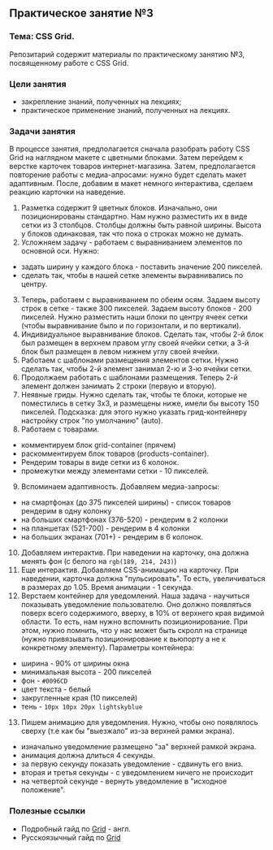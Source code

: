 ## Практическое занятие №3

### Тема: CSS Grid.

Репозитарий содержит материалы по практическому занятию №3, посвященному работе с CSS Grid.

### Цели занятия
- закрепление знаний, полученных на лекциях;
- практическое применение знаний, полученных на лекциях.

### Задачи занятия
В процессе занятия, предполагается сначала разобрать работу CSS Grid на наглядном макете с цветными блоками. Затем перейдем  к верстке карточек товаров интернет-магазина. Затем, предполагается повторение работы с медиа-апросами: нужно будет сделать макет адаптивным. После, добавим в макет немного интерактива, сделаем реакцию карточки на наведение.

1. Разметка содержит 9 цветных блоков. Изначально, они позиционированы стандартно. Нам нужно разместить их в виде сетки из 3 столбцов. Столбцы должны быть равной ширины. Высота у блоков одинаковая, так что пока о строках можно не думать.
2. Усложняем задачу - работаем с выравниванием элементов по основной оси. Нужно:
 - задать ширину у каждого блока - поставить значение 200 пикселей.
 - сделать так, чтобы в нашей сетке элементы выравнивались по центру.
3. Теперь, работаем с выравниванием по обеим осям. Задаем высоту строк в сетке - также 300 пикселей. Задаем высоту блоков - 200 пикселей. Нужно разместить наши блоки по центру ячеек сетки (чтобы выравнивание было и по горизонтали, и по вертикали).
4. Индивидуальное выравнивание блоков. Сделать так, чтобы 2-й блок был размещен в верхнем правом углу своей ячейки сетки, а 3-й блок был размещен в левом нижнем углу своей ячейки.
5. Работаем с шаблонами размещения элементов сетки. Нужно сделать так, чтобы 2-й элемент занимал 2-ю и 3-ю ячейки сетки.
6. Продолжаем работать с шаблонами размещения. Теперь 2-й элемент должен занимать 2 строки (первую и вторую).
7. Неявные гриды. Нужно сделать так, чтобы те блоки, которые не поместились в сетку 3х3, и размещены ниже, имели бы высоту 150 пикселей. Подсказка: для этого нужно указать грид-контейнеру настройку строк "по умолчанию" (auto).
8. Работаем с товарами.
 - комментируем блок grid-container (прячем)
 - раскомментируем блок товаров (products-container).
 - Рендерим товары в виде сетки из 6 колонок.
 - промежутки между элементами сетки - 10 пикселей.
9. Вспоминаем адаптивность. Добавляем медиа-запросы:
 - на смартфонах (до 375 пикселей ширины) - список товаров рендерим в одну колонку
 - на больших смартфонах (376-520) - рендерим в 2 колонки
 - на планшетах (521-700) - рендерим в 4 колонки
 - на больших экранах (701+) - рендерим в 6 колонок.
10. Добавляем интерактив. При наведении на карточку, она должна менять фон (с белого на `rgb(189, 214, 243)`)
11. Еще интерактив. Добавляем CSS-анимацию на карточку. При наведении, карточка должна "пульсировать". То есть, увеличиваться в размерах до 1.05. Время анимации - 1 секунда.
12. Верстаем контейнер для уведомлений. Наша задача - научиться показывать уведомление пользователю. Оно должно появляться поверх всего содержимого, вверху, в 10% от верхнего края видимой области. То есть, нам нужно вспомнить позиционирование. При этом, нужно помнить, что у нас может быть скролл на странице (нужно привязывать позиционирование к вьюпорту а не к конкретному элементу). Параметры контейнера:
 - ширина - 90% от ширины окна
 - минимальная высота - 200 пикселей
 - фон - `#0096CD`
 - цвет текста - белый
 - закругленные края (10 пикселей)
 - тень - `10px 10px 20px lightskyblue`
13. Пишем анимацию для уведомления. Нужно, чтобы оно появлялось сверху (т.е как бы "выезжало" из-за верхней рамки экрана).
 - изначально уведомление размещено "за" верхней рамкой экрана.
 - анимация должна длиться 4 секунды.
 - за первую секунду показать уведомление - сдвинуть его вниз.
 - вторая и третья секунды - с уведомлением ничего не происходит
 - на четвертой секунде - вернуть уведомление в "исходное положение".

### Полезные ссылки
 - Подробный гайд по [Grid](https://css-tricks.com/snippets/css/complete-guide-grid/) - англ.
 - Русскоязычный гайд по [Grid](https://medium.com/@stasonmars/%D0%B2%D0%B5%CC%88%D1%80%D1%81%D1%82%D0%BA%D0%B0-%D0%BD%D0%B0-grid-%D0%B2-css-%D0%BF%D0%BE%D0%BB%D0%BD%D0%BE%D0%B5-%D1%80%D1%83%D0%BA%D0%BE%D0%B2%D0%BE%D0%B4%D1%81%D1%82%D0%B2%D0%BE-%D0%B8-%D1%81%D0%BF%D1%80%D0%B0%D0%B2%D0%BE%D1%87%D0%BD%D0%B8%D0%BA-220508316f8b)
